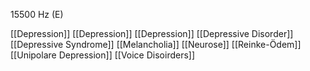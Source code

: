 15500 Hz (E)

[[Depression]]
[[Depression]]
[[Depression]]
[[Depressive Disorder]]
[[Depressive Syndrome]]
[[Melancholia]]
[[Neurose]]
[[Reinke-Ödem]]
[[Unipolare Depression]]
[[Voice Disoirders]]